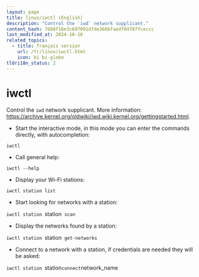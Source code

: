 ```yaml
---
layout: page
title: linux/iwctl (English)
description: "Control the `iwd` network supplicant."
content_hash: 7688f16e3c697091dfde366bfaedf04787fceccc
last_modified_at: 2024-10-16
related_topics:
  - title: français version
    url: /fr/linux/iwctl.html
    icon: bi bi-globe
tldri18n_status: 2
---
```

# iwctl

Control the `iwd` network supplicant.
More information: <https://archive.kernel.org/oldwiki/iwd.wiki.kernel.org/gettingstarted.html>.

- Start the interactive mode, in this mode you can enter the commands directly, with autocompletion:

`iwctl`

- Call general help:

`iwctl --help`

- Display your Wi-Fi stations:

`iwctl station list`

- Start looking for networks with a station:

`iwctl station `<span class="tldr-var badge badge-pill bg-dark-lm bg-white-dm text-white-lm text-dark-dm font-weight-bold">station</span>` scan`

- Display the networks found by a station:

`iwctl station `<span class="tldr-var badge badge-pill bg-dark-lm bg-white-dm text-white-lm text-dark-dm font-weight-bold">station</span>` get-networks`

- Connect to a network with a station, if credentials are needed they will be asked:

`iwctl station `<span class="tldr-var badge badge-pill bg-dark-lm bg-white-dm text-white-lm text-dark-dm font-weight-bold">station</span>` connect `<span class="tldr-var badge badge-pill bg-dark-lm bg-white-dm text-white-lm text-dark-dm font-weight-bold">network_name</span>
